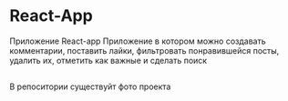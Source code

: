 # React-App
Приложение React-app
Приложение в котором можно создавать комментарии, поставить лайки, фильтровать понравившейся посты, удалить их, отметить как важные и сделать поиск   
##
В репоситории существуйт фото проекта
